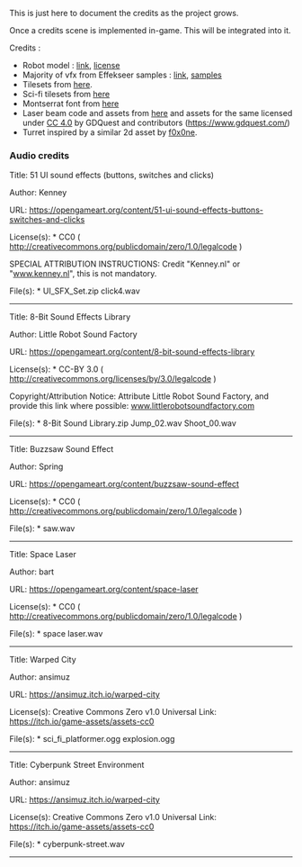 This is just here to document the credits as the project grows.

Once a credits scene is implemented in-game. This will be integrated into it.

Credits :

- Robot model : [link](https://www.turbosquid.com/3d-models/3d-robot-low-poly-pbr-1589358), [license](https://blog.turbosquid.com/turbosquid-3d-model-license/)
- Majority of vfx from Effekseer samples : [link](https://effekseer.github.io/), [samples](https://effekseer.github.io/en/contribute.html) 
- Tilesets from [here](https://egordorichev.itch.io/adve).
- Sci-fi tilesets from [here](https://pzuh.itch.io/free-sci-fi-platformer-tileset)
- Montserrat font from [here](https://www.1001freefonts.com/montserrat.font)
- Laser beam code and assets from [here](https://github.com/GDQuest/godot-2d-space-game) and assets for the same licensed under [CC 4.0](https://creativecommons.org/licenses/by/4.0/) by GDQuest and contributors (https://www.gdquest.com/)
- Turret inspired by a similar 2d asset by [f0x0ne](https://f0x0ne.itch.io/2d-sci-fi-turret-pack). 

### Audio credits

Title:
    51 UI sound effects (buttons, switches and clicks)

Author:
    Kenney

URL:
    https://opengameart.org/content/51-ui-sound-effects-buttons-switches-and-clicks

License(s):
    * CC0 ( http://creativecommons.org/publicdomain/zero/1.0/legalcode )

SPECIAL ATTRIBUTION INSTRUCTIONS:
    Credit "Kenney.nl" or "www.kenney.nl", this is not mandatory.

File(s):
    * UI_SFX_Set.zip   click4.wav

----------------------------------------

Title:
    8-Bit Sound Effects Library

Author:
    Little Robot Sound Factory

URL:
    https://opengameart.org/content/8-bit-sound-effects-library

License(s):
    * CC-BY 3.0 ( http://creativecommons.org/licenses/by/3.0/legalcode )

Copyright/Attribution Notice:
    Attribute Little Robot Sound Factory, and provide this link where possible:
www.littlerobotsoundfactory.com

File(s):
    * 8-Bit Sound Library.zip   Jump_02.wav Shoot_00.wav

----------------------------------------

Title:
    Buzzsaw Sound Effect

Author:
    Spring

URL:
    https://opengameart.org/content/buzzsaw-sound-effect

License(s):
    * CC0 ( http://creativecommons.org/publicdomain/zero/1.0/legalcode )

File(s):
    * saw.wav

----------------------------------------

Title:
    Space Laser

Author:
    bart

URL:
    https://opengameart.org/content/space-laser

License(s):
    * CC0 ( http://creativecommons.org/publicdomain/zero/1.0/legalcode )

File(s):
    * space laser.wav

----------------------------------------

Title:
    Warped City

Author:
    ansimuz

URL:
    https://ansimuz.itch.io/warped-city

License(s):
    Creative Commons Zero v1.0 Universal
    Link: https://itch.io/game-assets/assets-cc0

File(s):
    * sci_fi_platformer.ogg  explosion.ogg

----------------------------------------

Title:
    Cyberpunk Street Environment

Author:
    ansimuz

URL:
    https://ansimuz.itch.io/warped-city

License(s):
    Creative Commons Zero v1.0 Universal
    Link: https://itch.io/game-assets/assets-cc0

File(s):
    * cyberpunk-street.wav

----------------------------------------
